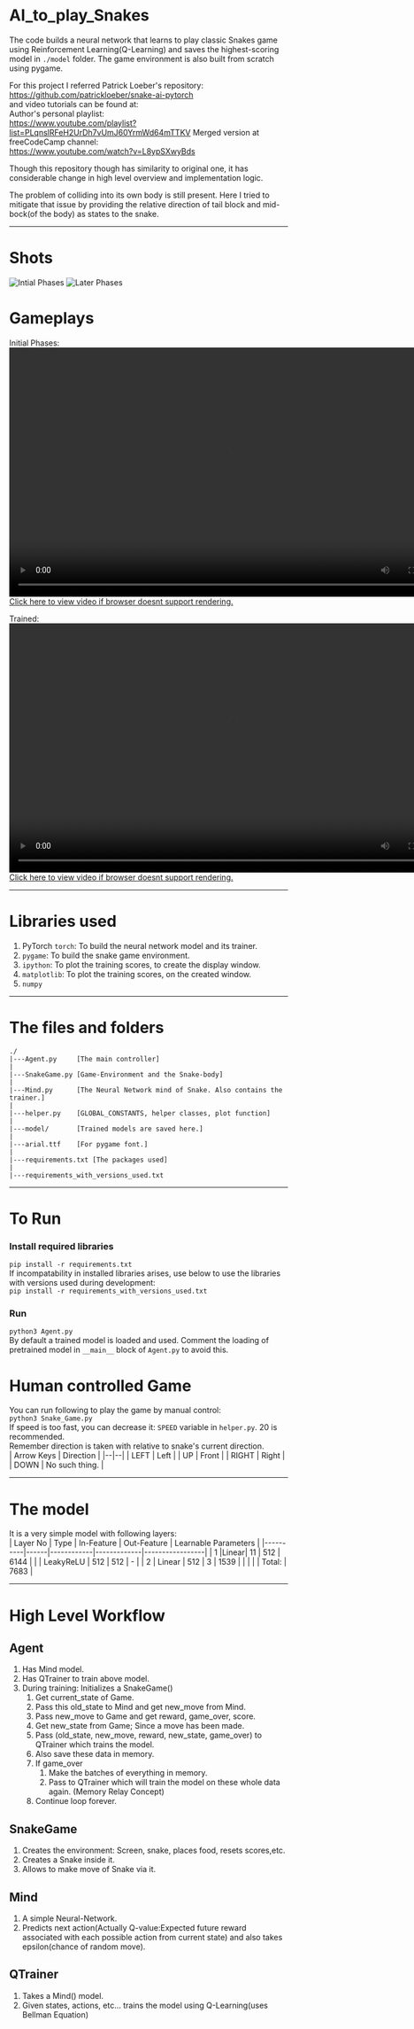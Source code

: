 # AI_to_play_Snakes

The code builds a neural network that learns to play classic Snakes game using Reinforcement Learning(Q-Learning) and saves the highest-scoring model in `./model` folder. The game environment is also built from scratch using pygame.  

For this project I referred Patrick Loeber's repository:  
https://github.com/patrickloeber/snake-ai-pytorch  
and video tutorials can be found at:  
Author's personal playlist:  
https://www.youtube.com/playlist?list=PLqnslRFeH2UrDh7vUmJ60YrmWd64mTTKV
Merged version at freeCodeCamp channel:  
https://www.youtube.com/watch?v=L8ypSXwyBds  

Though this repository though has similarity to original one, it has considerable change in high level overview and implementation logic.  

The problem of colliding into its own body is still present. Here I tried to mitigate that issue by providing the relative direction of tail block and mid-bock(of the body) as states to the snake.

----
# Shots
![Intial Phases](./images/initial_game.png)
![Later Phases](./images/late_games2.png)

# Gameplays
Initial Phases:
<video width="800" height="450" controls>
  <source src="./game_play/noob.mp4" type="video/mp4">
  Your browser does not support the video tag.  
</video>
  [Click here to view video if browser doesnt support rendering.](./game_play/noob.mp4)

Trained:
<video width="800" height="450" controls>
  <source src="./game_play/pro.mp4" type="video/mp4">
  Your browser does not support the video tag.  
</video>
  [Click here to view video if browser doesnt support rendering.](./game_play/pro.mp4)


----
# Libraries used
1. PyTorch `torch`: To build the neural network model and its trainer.
2. `pygame`: To build the snake game environment.
3. `ipython`: To plot the training scores, to create the display window.
4. `matplotlib`: To plot the training scores, on the created window.
7. `numpy`

----
# The files and folders
```
./
|---Agent.py     [The main controller]
|
|---SnakeGame.py [Game-Environment and the Snake-body]
|
|---Mind.py      [The Neural Network mind of Snake. Also contains the trainer.]
|
|---helper.py    [GLOBAL_CONSTANTS, helper classes, plot function]
|
|---model/       [Trained models are saved here.]
|
|---arial.ttf    [For pygame font.]
|
|---requirements.txt [The packages used]
|
|---requirements_with_versions_used.txt
```

----
# To Run

### Install required libraries
`pip install -r requirements.txt`  
If incompatability in installed libraries arises, use below to use the libraries with versions used during development:  
`pip install -r requirements_with_versions_used.txt`  

### Run
```python3 Agent.py```  
By default a trained model is loaded and used. Comment the loading of pretrained model in `__main__` block of `Agent.py` to avoid this.

# Human controlled Game
You can run following to play the game by manual control:  
`python3 Snake_Game.py`  
If speed is too fast, you can decrease it: `SPEED` variable in `helper.py`. 20 is recommended.  
Remember direction is taken with relative to snake's current direction.  
| Arrow Keys | Direction |
|--|--|
| LEFT | Left |
| UP | Front |
| RIGHT | Right |
| DOWN | No such thing. |

----
# The model
It is a very simple model with following layers:  
| Layer No | Type | In-Feature | Out-Feature | Learnable Parameters |
|----------|------|------------|-------------|-----------------|
| 1        |Linear|  11        | 512         | 6144 |
|          | LeakyReLU | 512   | 512 | - |
| 2       | Linear | 512       | 3 | 1539 |
| | | | Total: | 7683 |


----
# High Level Workflow

## Agent
1. Has Mind model.
2. Has QTrainer to train above model.
3. During training: Initializes a SnakeGame()
	1. Get current_state of Game.
	2. Pass this old_state to Mind and get new_move from Mind.
	3. Pass new_move to Game and get reward, game_over, score.
	4. Get new_state from Game; Since a move has been made.
	5. Pass (old_state, new_move, reward, new_state, game_over) to QTrainer which trains the model.
	6. Also save these data in memory.
	7. If game_over
		1. Make the batches of everything in memory.
		2. Pass to QTrainer which will train the model on these whole data again. (Memory Relay Concept)
	8. Continue loop forever.

## SnakeGame
1. Creates the environment: Screen, snake, places food, resets scores,etc.
2. Creates a Snake inside it.
3. Allows to make move of Snake via it.

## Mind
1. A simple Neural-Network.
2. Predicts next action(Actually Q-value:Expected future reward associated with each possible action from current state) and also takes epsilon(chance of random move).

## QTrainer
1. Takes a Mind() model.
2. Given states, actions, etc... trains the model using Q-Learning(uses Bellman Equation)

